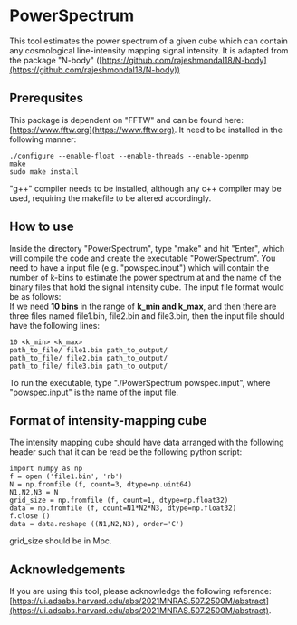 # PowerSpectrum
This tool estimates the power spectrum of a given cube which can contain any cosmological line-intensity mapping signal intensity. It is adapted from the package "N-body" ([https://github.com/rajeshmondal18/N-body](https://github.com/rajeshmondal18/N-body))

## Prerequsites
This package is dependent on "FFTW" and can be found here: [https://www.fftw.org](https://www.fftw.org). It need to be installed in the following manner:
```
./configure --enable-float --enable-threads --enable-openmp
make
sudo make install
```
"g++" compiler needs to be installed, although any c++ compiler may be used, requiring the makefile to be altered accordingly.

## How to use
Inside the directory "PowerSpectrum", type "make" and hit "Enter", which will compile the code and create the executable "PowerSpectrum". You need to have a input file (e.g. "powspec.input") which will contain the number of k-bins to estimate the power spectrum at and the name of the binary files that hold the signal intensity cube.
The input file format would be as follows:\
If we need **10 bins** in the range of **k_min and k_max**, and then there are three files named file1.bin, file2.bin and file3.bin, then the input file should have the following lines:

```
10 <k_min> <k_max>
path_to_file/ file1.bin path_to_output/
path_to_file/ file2.bin path_to_output/
path_to_file/ file3.bin path_to_output/ 
```

To run the executable, type "./PowerSpectrum powspec.input", where "powspec.input" is the name of the input file.

## Format of intensity-mapping cube
The intensity mapping cube should have data arranged with the following header such that it can be read be the following python script:

```
import numpy as np
f = open ('file1.bin', 'rb')
N = np.fromfile (f, count=3, dtype=np.uint64)
N1,N2,N3 = N
grid_size = np.fromfile (f, count=1, dtype=np.float32)
data = np.fromfile (f, count=N1*N2*N3, dtype=np.float32)
f.close ()
data = data.reshape ((N1,N2,N3), order='C')
```

grid_size should be in Mpc.

## Acknowledgements
If you are using this tool, please acknowledge the following reference: [https://ui.adsabs.harvard.edu/abs/2021MNRAS.507.2500M/abstract](https://ui.adsabs.harvard.edu/abs/2021MNRAS.507.2500M/abstract).
